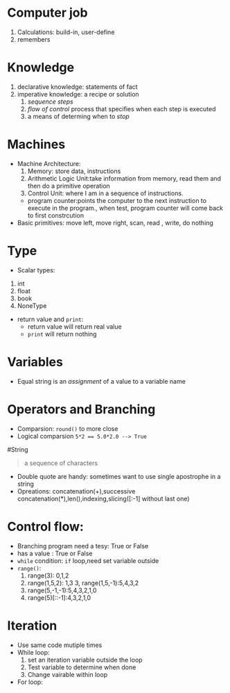 # Computer job
1. Calculations: build-in, user-define
2. remembers
# Knowledge
1. declarative knowledge: statements of fact
2. imperative knowledge: a recipe or solution
   1. *sequence steps*
   2. *flow of control* process that specifies when each step is executed
   3. a means of determing when to *stop*
   
# Machines
* Machine Architecture: 
  1. Memory: store data, instructions
  2. Arithmetic Logic Unit:take information from memory, read them and then do a primitive operation
  3. Control Unit: where I am in a sequence of instructions.
    * program counter:points the computer to the next instruction to execute in the program., when test, program counter will come back to first constrcution
* Basic primitives: move left, move right, scan, read , write, do nothing

# Type
* Scalar types:
1. int
2. float
3. book
4. NoneType
* return value and `print`:
  * return value will return real value
  * `print` will return nothing

# Variables
* Equal string is an *assignment* of a value to a variable name

# Operators and Branching
* Comparsion: `round()` to more close
* Logical comparsion
`5*2 == 5.0*2.0 --> True`

#String
> a sequence of characters
* Double quote are handy: sometimes want to use single apostrophe in a string
* Opreations: concatenation(+),successive concatenation(*),len(),indexing,slicing([:-1] without last one)

# Control flow:
* Branching program need a tesy: True or False
* <condtion> has a value : True or False
* `while` condition: `if` loop,need set variable outside
* `range()`:
   1. range(3): 0,1,2
   2. range(1,5,2): 1,3
   3, range(1,5,-1):5,4,3,2
   4. range(5,-1,-1):5,4,3,2,1,0
   5. range(5)[::-1]:4,3,2,1,0
   
# Iteration
* Use same code mutiple times
* While loop:
   1. set an iteration variable outside the loop
   2. Test variable to determine when done
   3. Change vairable within loop
* For loop:


